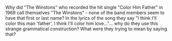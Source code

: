 Why did "The Winstons" who recorded the hit single "Color Him Father" in 1969 call themselves "The Winstons" - none of the band members seem to have that first or last name?
In the lyrics of the song they say "I think I'll color this man 'father', I think I'll color him love..."... why do they use this strange grammatical construction?
What were they trying to mean by saying that?
